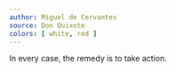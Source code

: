 ```yaml
---
author: Miguel de Cervantes
source: Don Quixote
colors: [ white, red ]
---
```

In every case, the remedy is to take action.
